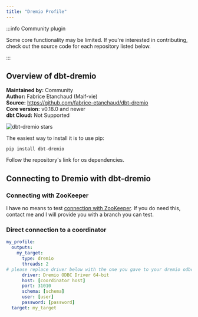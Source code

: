 ```yaml
---
title: "Dremio Profile"
---
```


:::info Community plugin

Some core functionality may be limited. If you're interested in contributing, check out the source code for each repository listed below.

:::

## Overview of dbt-dremio
**Maintained by:** Community      
**Author:** Fabrice Etanchaud (Maif-vie)    
**Source:** https://github.com/fabrice-etanchaud/dbt-dremio    
**Core version:** v0.18.0 and newer    
**dbt Cloud:** Not Supported    

![dbt-dremio stars](https://img.shields.io/github/stars/fabrice-etanchaud/dbt-dremio?style=for-the-badge)

The easiest way to install it is to use pip:

    pip install dbt-dremio

Follow the repository's link for os dependencies.

## Connecting to Dremio with **dbt-dremio**

### Connecting with ZooKeeper

I have no means to test [connection with ZooKeeper](https://docs.dremio.com/drivers/dremio-connector.html#connecting-to-zookeeper). 
If you do need this, contact me and I will provide you with a branch you can test.

### Direct connection to a coordinator

```yaml
my_profile:
  outputs:
    my_target:
      type: dremio
      threads: 2
# please replace driver below with the one you gave to your dremio odbc driver installation      
      driver: Dremio ODBC Driver 64-bit
      host: [coordinator host]
      port: 31010
      schema: [schema]
      user: [user]
      password: [password]
  target: my_target
